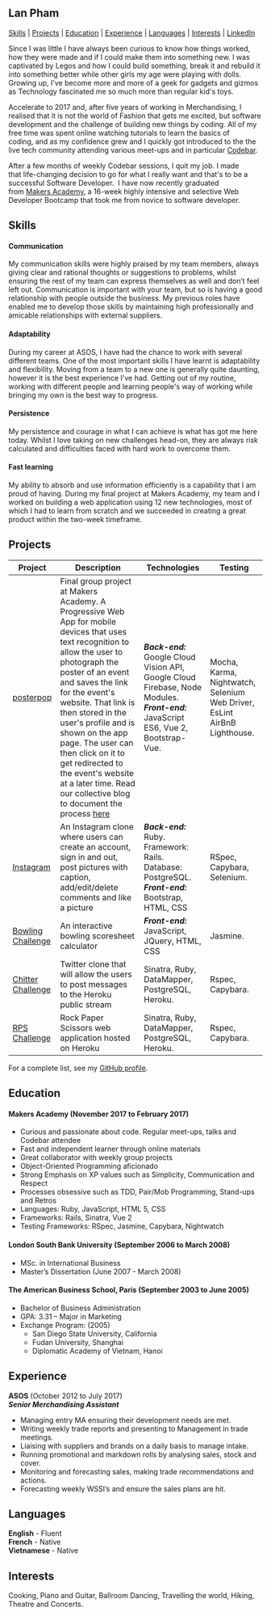 ## Lan Pham

[Skills](#skills) | [Projects](#projects) | [Education](#education) | [Experience](#experience) | [Languages](#languages) | [Interests](#interests) | [LinkedIn](https://www.linkedin.com/in/lan-pham-97b30240/)

Since I was little I have always been curious to know how things worked, how they were made and if I could make them into something new. I was captivated by Legos and how I could build something, break it and rebuild it into something better while other girls my age were playing with dolls. Growing up, I’ve become more and more of a geek for gadgets and gizmos as Technology fascinated me so much more than regular kid's toys.

Accelerate to 2017 and, after five years of working in Merchandising, I realised that it is not the world of Fashion that gets me excited, but software development and the challenge of building new things by coding. All of my free time was spent online watching tutorials to learn the basics of coding, and as my confidence grew and I quickly got introduced to the the live tech community attending various meet-ups and in particular [Codebar]( https://codebar.io/).

After a few months of weekly Codebar sessions, I quit my job. I made that life-changing decision to go for what I really want and that's to be a successful Software Developer.  I have now recently graduated from [Makers Academy](http://www.makersacademy.com/), a 16-week highly intensive and selective Web Developer Bootcamp that took me from novice to software developer.

## Skills

#### Communication

My communication skills were highly praised by my team members, always giving clear and rational thoughts or suggestions to problems, whilst ensuring the rest of my team can express themselves as well and don’t feel left out. Communication is important with your team, but so is having a good relationship with people outside the business. My previous roles have enabled me to develop those skills by maintaining high professionally and amicable relationships with external suppliers.


#### Adaptability

During my career at ASOS, I have had the chance to work with several different teams. One of the most important skills I have learnt is adaptability and flexibility. Moving from a team to a new one is generally quite daunting, however it is the best experience I've had. Getting out of my routine, working with different people and learning people's way of working while bringing my own is the best way to progress.

#### Persistence

My persistence and courage in what I can achieve is what has got me here today. Whilst I love taking on new challenges head-on, they are always risk calculated and difficulties faced with hard work to overcome them.

#### Fast learning

My ability to absorb and use information efficiently is a capability that I am proud of having. During my final project at Makers Academy, my team and I worked on building a web application using 12 new technologies, most of which I had to learn from scratch and we succeeded in creating a great product within the two-week timeframe.


## Projects

Project | Description | Technologies | Testing
------- | ----------- | ------------ | -------
[posterpop](https://github.com/ker-an/posterpop) | Final group project at Makers Academy. A Progressive Web App for mobile devices that uses text recognition to allow the user to photograph the poster of an event and saves the link for the event's website. That link is then stored in the user's profile and is shown on the app page. The user can then click on it to get redirected to the event's website at a later time. Read our collective blog to document the process [here](https://medium.com/@team_processive/)  | __*Back-end:*__ Google Cloud Vision API, Google Cloud Firebase, Node Modules. __*Front-end:*__ JavaScript ES6, Vue 2, Bootstrap-Vue. | Mocha, Karma, Nightwatch, Selenium Web Driver, EsLint AirBnB Lighthouse.
[Instagram](https://github.com/Albion31/instagram-challenge) | An Instagram clone where users can create an account, sign in and out, post pictures with caption, add/edit/delete comments and like a picture  | __*Back-end:*__ Ruby. Framework: Rails. Database: PostgreSQL. __*Front-end:*__ Bootstrap, HTML, CSS | RSpec, Capybara, Selenium.
[Bowling Challenge](https://github.com/Albion31/bowling-challenge) | An interactive bowling scoresheet calculator | __*Front-end:*__ JavaScript, JQuery, HTML, CSS | Jasmine.
[Chitter Challenge](https://github.com/Albion31/chitter-challenge) | Twitter clone that will allow the users to post messages to the Heroku public stream | Sinatra, Ruby, DataMapper, PostgreSQL, Heroku. | Rspec, Capybara.
[RPS Challenge](https://github.com/Albion31/rps-challenge) |  Rock Paper Scissors web application hosted on Heroku | Sinatra, Ruby, DataMapper, PostgreSQL, Heroku. | Rspec, Capybara.

For a complete list, see my [GitHub profile](https://github.com/Albion31).


## Education

#### Makers Academy (November 2017 to February 2017)

- Curious and passionate about code. Regular meet-ups, talks and Codebar attendee
- Fast and independent learner through online materials
- Great collaborator with weekly group projects
- Object-Oriented Programming aficionado
- Strong Emphasis on XP values such as Simplicity, Communication and Respect
- Processes obsessive such as TDD, Pair/Mob Programming, Stand-ups and Retros
- Languages: Ruby, JavaScript, HTML 5, CSS
- Frameworks: Rails, Sinatra, Vue 2
- Testing Frameworks: RSpec, Jasmine, Capybara, Nightwatch

#### London South Bank University (September 2006 to March 2008)

- MSc. in International Business
- Master’s Dissertation (June 2007 - March 2008)

#### The American Business School, Paris (September 2003 to June 2005)

- Bachelor of Business Administration
- GPA: 3.31 – Major in Marketing
- Exchange Program: (2005)
  - San Diego State University, California
  - Fudan University, Shanghai
  - Diplomatic Academy of Vietnam, Hanoi

## Experience

**ASOS** (October 2012 to July 2017)    
**_Senior Merchandising Assistant_**

- Managing entry MA ensuring their development needs are met.
- Writing weekly trade reports and presenting to Management in trade meetings.
- Liaising with suppliers and brands on a daily basis to manage intake.
- Running promotional and markdown rolls by analysing sales, stock and cover.
- Monitoring and forecasting sales, making trade recommendations and actions.
- Forecasting weekly WSSI’s and ensure the sales plans are hit.

## Languages

**English** - Fluent  
**French** - Native  
**Vietnamese** - Native

## Interests

Cooking, Piano and Guitar, Ballroom Dancing, Travelling the world, Hiking, Theatre and Concerts.
